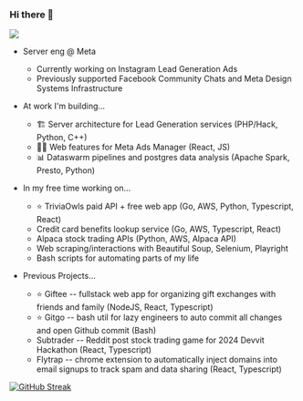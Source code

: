 ### Hi there 👋


![](https://komarev.com/ghpvc/?username=ayeagle&color=blueviolet)
<div align="center">
<div align="left">
  
  - Server eng @ Meta
    - Currently working on Instagram Lead Generation Ads
    - Previously supported Facebook Community Chats and Meta Design Systems Infrastructure
  - At work I'm building...
    - 🏗️ Server architecture for Lead Generation services (PHP/Hack, Python, C++)
    - 👨‍🎨 Web features for Meta Ads Manager (React, JS)
    - 📊 Dataswarm pipelines and postgres data analysis (Apache Spark, Presto, Python)
   
  - In my free time working on...
    - ⭐️ TriviaOwls paid API + free web app (Go, AWS, Python, Typescript, React)
    - Credit card benefits lookup service (Go, AWS, Typescript, React)
    - Alpaca stock trading APIs (Python, AWS, Alpaca API)
    - Web scraping/interactions with Beautiful Soup, Selenium, Playright
    - Bash scripts for automating parts of my life
   
  - Previous Projects...
    - ⭐️ Giftee -- fullstack web app for organizing gift exchanges with friends and family (NodeJS, React, Typescript)
    - ⭐️ Gitgo -- bash util for lazy engineers to auto commit all changes and open Github commit (Bash)
    - Subtrader -- Reddit post stock trading game for 2024 Devvit Hackathon (React, Typescript)
    - Flytrap -- chrome extension to automatically inject domains into email signups to track spam and data sharing (React, Typescript)
</div>
</div>
<div style="display: flexbox; flex-direction: column; color: red; justify-content: right;">
  <div>
  <div align="left">
    <a href="https://git.io/streak-stats">
      <img src="https://github-readme-streak-stats.herokuapp.com?user=ayeagle&theme=tokyonight&mode=weekly&card_width=467" alt="GitHub Streak" />
    </a>
  <br/>
<!--     <img src="https://github-readme-stats.vercel.app/api?username=ayeagle&show_icons=true&theme=tokyonight" alt="GitHub stats" /> -->
  </div>
</div>

